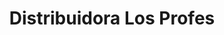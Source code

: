 ---
title: "Distribuidora Los Profes"
url: /guadalupe/distribuidora-los-profes/
shop: supermercado
---